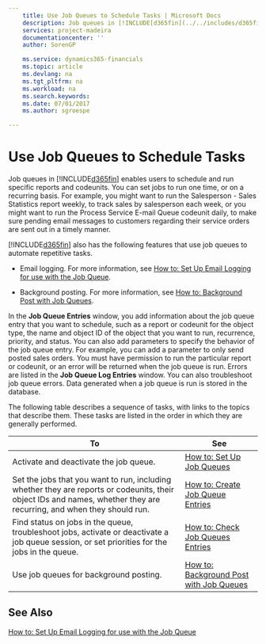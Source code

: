 ```yaml
---
    title: Use Job Queues to Schedule Tasks | Microsoft Docs
    description: Job queues in [!INCLUDE[d365fin](../../includes/d365fin_md.md)] enables users to schedule and run specific reports and codeunits. You can set jobs to run one time, or on a recurring basis. For example, you might want to run the Salesperson - Sales Statistics report weekly, to track sales by salesperson each week, or you might want to run the Process Service E-mail Queue codeunit daily, to make sure pending email messages to customers regarding their service orders are sent out in a timely manner.
    services: project-madeira
    documentationcenter: ''
    author: SorenGP

    ms.service: dynamics365-financials
    ms.topic: article
    ms.devlang: na
    ms.tgt_pltfrm: na
    ms.workload: na
    ms.search.keywords:
    ms.date: 07/01/2017
    ms.author: sgroespe

---
```

# Use Job Queues to Schedule Tasks
Job queues in [!INCLUDE[d365fin](../../includes/d365fin_md.md)] enables users to schedule and run specific reports and codeunits. You can set jobs to run one time, or on a recurring basis. For example, you might want to run the Salesperson - Sales Statistics report weekly, to track sales by salesperson each week, or you might want to run the Process Service E-mail Queue codeunit daily, to make sure pending email messages to customers regarding their service orders are sent out in a timely manner.  
  
 [!INCLUDE[d365fin](../../includes/d365fin_md.md)] also has the following features that use job queues to automate repetitive tasks.  
  
-   Email logging. For more information, see [How to: Set Up Email Logging for use with the Job Queue](../how-to-set-up-email-logging-for-use-with-the-job-queue.md).  
  
-   Background posting. For more information, see [How to: Background Post with Job Queues](../how-to-background-post-with-job-queues.md).  
  
 In the **Job Queue Entries** window, you add information about the job queue entry that you want to schedule, such as a report or codeunit for the object type, the name and object ID of the object that you want to run, recurrence, priority, and status. You can also add parameters to specify the behavior of the job queue entry. For example, you can add a parameter to only send posted sales orders. You must have permission to run the particular report or codeunit, or an error will be returned when the job queue is run. Errors are listed in the **Job Queue Log Entries** window. You can also troubleshoot job queue errors. Data generated when a job queue is run is stored in the database.  
  
 The following table describes a sequence of tasks, with links to the topics that describe them. These tasks are listed in the order in which they are generally performed.  
  
|**To**|**See**|  
|------------|-------------|  
|Activate and deactivate the job queue.|[How to: Set Up Job Queues](../how-to-set-up-job-queues.md)|  
|Set the jobs that you want to run, including whether they are reports or codeunits, their object IDs and names, whether they are recurring, and when they should run.|[How to: Create Job Queue Entries](../how-to-create-job-queue-entries.md)|  
|Find status on jobs in the queue, troubleshoot jobs, activate or deactivate a job queue session, or set priorities for the jobs in the queue.|[How to: Check Job Queues Entries](../how-to-check-job-queues-entries.md)|  
|Use job queues for background posting.|[How to: Background Post with Job Queues](../how-to-background-post-with-job-queues.md)|  
  
## See Also  
 [How to: Set Up Email Logging for use with the Job Queue](../how-to-set-up-email-logging-for-use-with-the-job-queue.md)